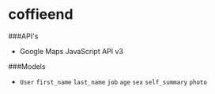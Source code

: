 coffieend
=========

###API's
+ Google Maps JavaScript API v3

###Models
+ `User`
  `first_name`
  `last_name`
  `job`
  `age`
  `sex`
  `self_summary`
  `photo`   
